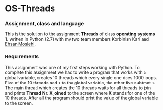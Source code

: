 # OS-Threads

### Assignment, class and language
This is the solution to the assignment **Threads** of class **operating systems 1,** written in Python (2.7) with my two team members [Korbinian Karl](https://github.com/korbster) and [Ehsan Moslehi](https://github.com/eca852).

### Requirements
This assignment was one of my first steps working with Python. To complete this assignment we had to write a program that works with a global variable, creates 10 threads which every single one does 1000 loops. Five of the 10 threads add `1` to the global variable, the other five subtract `1`. The main thread which creates the 10 threads waits for all threads to join and prints **Thread Nr. X joined** to the screen where **X** stands for one of the 10 threads. After all the program should print the value of the global variable to the screen.
